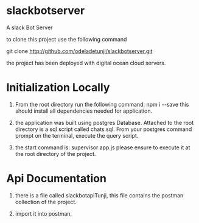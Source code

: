 # slackbotserver
A slack Bot Server

to clone this project use the following command

git clone http://github.com/odeladetunji/slackbotserver.git

the project has been deployed with digital ocean cloud servers.

# Initialization Locally
1. From the root directory run the following command:
npm i --save 
this should install all dependencies needed for application.

2. the application was built using postgres Database.
Attached to the root directory is a sql script called chats.sql.
From your postgres command prompt on the terminal, execute the query script.

3. the start command  is:
supervisor app.js
please ensure to execute it at the root directory of the project.

# Api Documentation
1. there is a file called slackbotapiTunji, this file contains the postman collection
of the project.

2. import it into postman.
